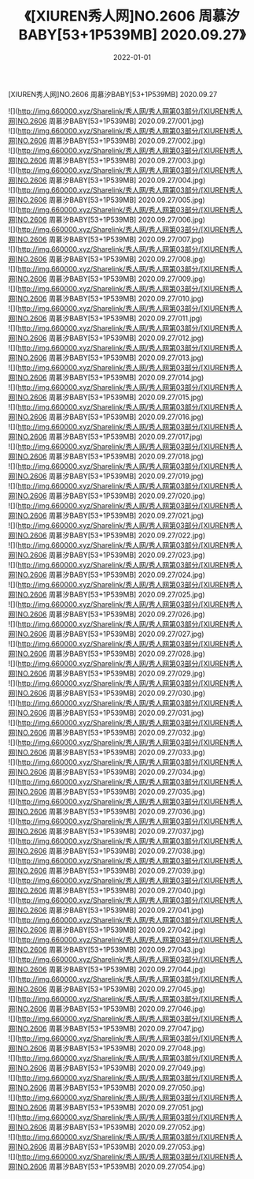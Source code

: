 ﻿---
layout: post
title:  《[XIUREN秀人网]NO.2606 周慕汐BABY[53+1P539MB] 2020.09.27》
date:   2022-01-01
img: http://img.660000.xyz/Sharelink/秀人网/秀人网第03部分/[XIUREN秀人网]NO.2606 周慕汐BABY[53+1P539MB] 2020.09.27/000.jpg
categories: [美女, 清纯, 唯美]
---

[XIUREN秀人网]NO.2606 周慕汐BABY[53+1P539MB] 2020.09.27

 ![](http://img.660000.xyz/Sharelink/秀人网/秀人网第03部分/[XIUREN秀人网]NO.2606 周慕汐BABY[53+1P539MB] 2020.09.27/001.jpg) <br>![](http://img.660000.xyz/Sharelink/秀人网/秀人网第03部分/[XIUREN秀人网]NO.2606 周慕汐BABY[53+1P539MB] 2020.09.27/002.jpg) <br>![](http://img.660000.xyz/Sharelink/秀人网/秀人网第03部分/[XIUREN秀人网]NO.2606 周慕汐BABY[53+1P539MB] 2020.09.27/003.jpg) <br>![](http://img.660000.xyz/Sharelink/秀人网/秀人网第03部分/[XIUREN秀人网]NO.2606 周慕汐BABY[53+1P539MB] 2020.09.27/004.jpg) <br>![](http://img.660000.xyz/Sharelink/秀人网/秀人网第03部分/[XIUREN秀人网]NO.2606 周慕汐BABY[53+1P539MB] 2020.09.27/005.jpg) <br>![](http://img.660000.xyz/Sharelink/秀人网/秀人网第03部分/[XIUREN秀人网]NO.2606 周慕汐BABY[53+1P539MB] 2020.09.27/006.jpg) <br>![](http://img.660000.xyz/Sharelink/秀人网/秀人网第03部分/[XIUREN秀人网]NO.2606 周慕汐BABY[53+1P539MB] 2020.09.27/007.jpg) <br>![](http://img.660000.xyz/Sharelink/秀人网/秀人网第03部分/[XIUREN秀人网]NO.2606 周慕汐BABY[53+1P539MB] 2020.09.27/008.jpg) <br>![](http://img.660000.xyz/Sharelink/秀人网/秀人网第03部分/[XIUREN秀人网]NO.2606 周慕汐BABY[53+1P539MB] 2020.09.27/009.jpg) <br>![](http://img.660000.xyz/Sharelink/秀人网/秀人网第03部分/[XIUREN秀人网]NO.2606 周慕汐BABY[53+1P539MB] 2020.09.27/010.jpg) <br>![](http://img.660000.xyz/Sharelink/秀人网/秀人网第03部分/[XIUREN秀人网]NO.2606 周慕汐BABY[53+1P539MB] 2020.09.27/011.jpg) <br>![](http://img.660000.xyz/Sharelink/秀人网/秀人网第03部分/[XIUREN秀人网]NO.2606 周慕汐BABY[53+1P539MB] 2020.09.27/012.jpg) <br>![](http://img.660000.xyz/Sharelink/秀人网/秀人网第03部分/[XIUREN秀人网]NO.2606 周慕汐BABY[53+1P539MB] 2020.09.27/013.jpg) <br>![](http://img.660000.xyz/Sharelink/秀人网/秀人网第03部分/[XIUREN秀人网]NO.2606 周慕汐BABY[53+1P539MB] 2020.09.27/014.jpg) <br>![](http://img.660000.xyz/Sharelink/秀人网/秀人网第03部分/[XIUREN秀人网]NO.2606 周慕汐BABY[53+1P539MB] 2020.09.27/015.jpg) <br>![](http://img.660000.xyz/Sharelink/秀人网/秀人网第03部分/[XIUREN秀人网]NO.2606 周慕汐BABY[53+1P539MB] 2020.09.27/016.jpg) <br>![](http://img.660000.xyz/Sharelink/秀人网/秀人网第03部分/[XIUREN秀人网]NO.2606 周慕汐BABY[53+1P539MB] 2020.09.27/017.jpg) <br>![](http://img.660000.xyz/Sharelink/秀人网/秀人网第03部分/[XIUREN秀人网]NO.2606 周慕汐BABY[53+1P539MB] 2020.09.27/018.jpg) <br>![](http://img.660000.xyz/Sharelink/秀人网/秀人网第03部分/[XIUREN秀人网]NO.2606 周慕汐BABY[53+1P539MB] 2020.09.27/019.jpg) <br>![](http://img.660000.xyz/Sharelink/秀人网/秀人网第03部分/[XIUREN秀人网]NO.2606 周慕汐BABY[53+1P539MB] 2020.09.27/020.jpg) <br>![](http://img.660000.xyz/Sharelink/秀人网/秀人网第03部分/[XIUREN秀人网]NO.2606 周慕汐BABY[53+1P539MB] 2020.09.27/021.jpg) <br>![](http://img.660000.xyz/Sharelink/秀人网/秀人网第03部分/[XIUREN秀人网]NO.2606 周慕汐BABY[53+1P539MB] 2020.09.27/022.jpg) <br>![](http://img.660000.xyz/Sharelink/秀人网/秀人网第03部分/[XIUREN秀人网]NO.2606 周慕汐BABY[53+1P539MB] 2020.09.27/023.jpg) <br>![](http://img.660000.xyz/Sharelink/秀人网/秀人网第03部分/[XIUREN秀人网]NO.2606 周慕汐BABY[53+1P539MB] 2020.09.27/024.jpg) <br>![](http://img.660000.xyz/Sharelink/秀人网/秀人网第03部分/[XIUREN秀人网]NO.2606 周慕汐BABY[53+1P539MB] 2020.09.27/025.jpg) <br>![](http://img.660000.xyz/Sharelink/秀人网/秀人网第03部分/[XIUREN秀人网]NO.2606 周慕汐BABY[53+1P539MB] 2020.09.27/026.jpg) <br>![](http://img.660000.xyz/Sharelink/秀人网/秀人网第03部分/[XIUREN秀人网]NO.2606 周慕汐BABY[53+1P539MB] 2020.09.27/027.jpg) <br>![](http://img.660000.xyz/Sharelink/秀人网/秀人网第03部分/[XIUREN秀人网]NO.2606 周慕汐BABY[53+1P539MB] 2020.09.27/028.jpg) <br>![](http://img.660000.xyz/Sharelink/秀人网/秀人网第03部分/[XIUREN秀人网]NO.2606 周慕汐BABY[53+1P539MB] 2020.09.27/029.jpg) <br>![](http://img.660000.xyz/Sharelink/秀人网/秀人网第03部分/[XIUREN秀人网]NO.2606 周慕汐BABY[53+1P539MB] 2020.09.27/030.jpg) <br>![](http://img.660000.xyz/Sharelink/秀人网/秀人网第03部分/[XIUREN秀人网]NO.2606 周慕汐BABY[53+1P539MB] 2020.09.27/031.jpg) <br>![](http://img.660000.xyz/Sharelink/秀人网/秀人网第03部分/[XIUREN秀人网]NO.2606 周慕汐BABY[53+1P539MB] 2020.09.27/032.jpg) <br>![](http://img.660000.xyz/Sharelink/秀人网/秀人网第03部分/[XIUREN秀人网]NO.2606 周慕汐BABY[53+1P539MB] 2020.09.27/033.jpg) <br>![](http://img.660000.xyz/Sharelink/秀人网/秀人网第03部分/[XIUREN秀人网]NO.2606 周慕汐BABY[53+1P539MB] 2020.09.27/034.jpg) <br>![](http://img.660000.xyz/Sharelink/秀人网/秀人网第03部分/[XIUREN秀人网]NO.2606 周慕汐BABY[53+1P539MB] 2020.09.27/035.jpg) <br>![](http://img.660000.xyz/Sharelink/秀人网/秀人网第03部分/[XIUREN秀人网]NO.2606 周慕汐BABY[53+1P539MB] 2020.09.27/036.jpg) <br>![](http://img.660000.xyz/Sharelink/秀人网/秀人网第03部分/[XIUREN秀人网]NO.2606 周慕汐BABY[53+1P539MB] 2020.09.27/037.jpg) <br>![](http://img.660000.xyz/Sharelink/秀人网/秀人网第03部分/[XIUREN秀人网]NO.2606 周慕汐BABY[53+1P539MB] 2020.09.27/038.jpg) <br>![](http://img.660000.xyz/Sharelink/秀人网/秀人网第03部分/[XIUREN秀人网]NO.2606 周慕汐BABY[53+1P539MB] 2020.09.27/039.jpg) <br>![](http://img.660000.xyz/Sharelink/秀人网/秀人网第03部分/[XIUREN秀人网]NO.2606 周慕汐BABY[53+1P539MB] 2020.09.27/040.jpg) <br>![](http://img.660000.xyz/Sharelink/秀人网/秀人网第03部分/[XIUREN秀人网]NO.2606 周慕汐BABY[53+1P539MB] 2020.09.27/041.jpg) <br>![](http://img.660000.xyz/Sharelink/秀人网/秀人网第03部分/[XIUREN秀人网]NO.2606 周慕汐BABY[53+1P539MB] 2020.09.27/042.jpg) <br>![](http://img.660000.xyz/Sharelink/秀人网/秀人网第03部分/[XIUREN秀人网]NO.2606 周慕汐BABY[53+1P539MB] 2020.09.27/043.jpg) <br>![](http://img.660000.xyz/Sharelink/秀人网/秀人网第03部分/[XIUREN秀人网]NO.2606 周慕汐BABY[53+1P539MB] 2020.09.27/044.jpg) <br>![](http://img.660000.xyz/Sharelink/秀人网/秀人网第03部分/[XIUREN秀人网]NO.2606 周慕汐BABY[53+1P539MB] 2020.09.27/045.jpg) <br>![](http://img.660000.xyz/Sharelink/秀人网/秀人网第03部分/[XIUREN秀人网]NO.2606 周慕汐BABY[53+1P539MB] 2020.09.27/046.jpg) <br>![](http://img.660000.xyz/Sharelink/秀人网/秀人网第03部分/[XIUREN秀人网]NO.2606 周慕汐BABY[53+1P539MB] 2020.09.27/047.jpg) <br>![](http://img.660000.xyz/Sharelink/秀人网/秀人网第03部分/[XIUREN秀人网]NO.2606 周慕汐BABY[53+1P539MB] 2020.09.27/048.jpg) <br>![](http://img.660000.xyz/Sharelink/秀人网/秀人网第03部分/[XIUREN秀人网]NO.2606 周慕汐BABY[53+1P539MB] 2020.09.27/049.jpg) <br>![](http://img.660000.xyz/Sharelink/秀人网/秀人网第03部分/[XIUREN秀人网]NO.2606 周慕汐BABY[53+1P539MB] 2020.09.27/050.jpg) <br>![](http://img.660000.xyz/Sharelink/秀人网/秀人网第03部分/[XIUREN秀人网]NO.2606 周慕汐BABY[53+1P539MB] 2020.09.27/051.jpg) <br>![](http://img.660000.xyz/Sharelink/秀人网/秀人网第03部分/[XIUREN秀人网]NO.2606 周慕汐BABY[53+1P539MB] 2020.09.27/052.jpg) <br>![](http://img.660000.xyz/Sharelink/秀人网/秀人网第03部分/[XIUREN秀人网]NO.2606 周慕汐BABY[53+1P539MB] 2020.09.27/053.jpg) <br>![](http://img.660000.xyz/Sharelink/秀人网/秀人网第03部分/[XIUREN秀人网]NO.2606 周慕汐BABY[53+1P539MB] 2020.09.27/054.jpg) <br>